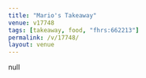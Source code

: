 ```yaml
---
title: "Mario's Takeaway"
venue: v17748
tags: [takeaway, food, "fhrs:662213"]
permalink: /v/17748/
layout: venue
---
```

null